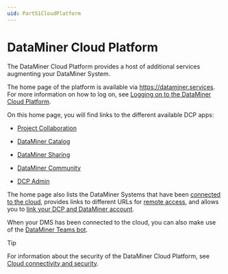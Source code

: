 ```yaml
---
uid: Part51CloudPlatform
---
```


# DataMiner Cloud Platform

The DataMiner Cloud Platform provides a host of additional services augmenting your DataMiner System.

The home page of the platform is available via <https://dataminer.services>. For more information on how to log on, see [Logging on to the DataMiner Cloud Platform](xref:Logging_on_to_the_DataMiner_Cloud_Platform).

On this home page, you will find links to the different available DCP apps:

- [Project Collaboration](xref:Collaboration)

- [DataMiner Catalog](xref:Catalog)

- [DataMiner Sharing](xref:Sharing)

- [DataMiner Community](xref:Community)

- [DCP Admin](xref:CloudAdminApp)

The home page also lists the DataMiner Systems that have been [connected to the cloud](xref:Connecting_your_DataMiner_System_to_the_cloud), provides links to different URLs for [remote access](xref:Cloud_Remote_Access), and allows you to [link your DCP and DataMiner account](xref:Linking_your_DataMiner_and_DCP_account).

When your DMS has been connected to the cloud, you can also make use of the [DataMiner Teams bot](xref:DataMiner_Teams_bot).

> [!TIP]
> For information about the security of the DataMiner Cloud Platform, see [Cloud connectivity and security](xref:Cloud_connectivity_and_security).

